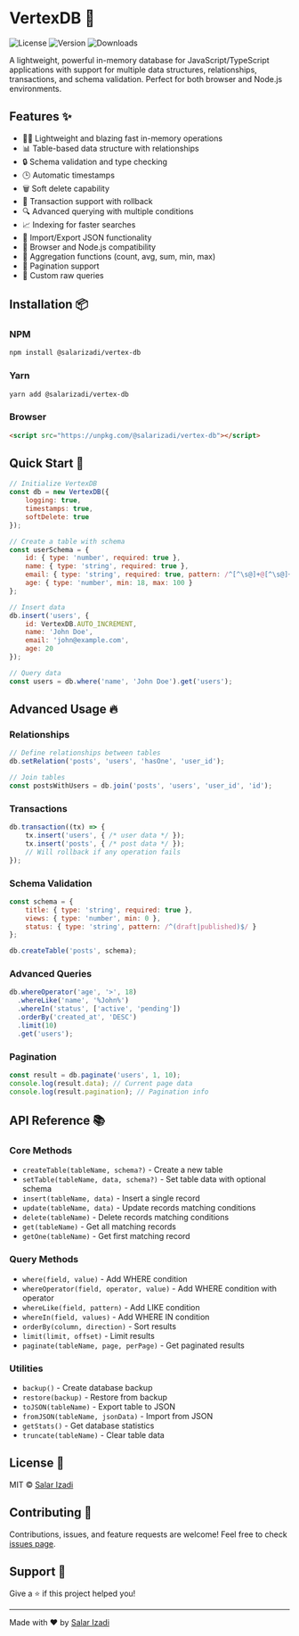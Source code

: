 # VertexDB 💾

![License](https://img.shields.io/npm/l/@salarizadi/vertex-db)
![Version](https://img.shields.io/npm/v/@salarizadi/vertex-db)
![Downloads](https://img.shields.io/npm/dt/@salarizadi/vertex-db)

A lightweight, powerful in-memory database for JavaScript/TypeScript applications with support for multiple data structures, relationships, transactions, and schema validation. Perfect for both browser and Node.js environments.

## Features ✨

- 🏃‍♂️ Lightweight and blazing fast in-memory operations
- 📊 Table-based data structure with relationships
- 🔒 Schema validation and type checking
- 🕒 Automatic timestamps
- 🗑️ Soft delete capability
- 📝 Transaction support with rollback
- 🔍 Advanced querying with multiple conditions
- 📈 Indexing for faster searches
- 🔄 Import/Export JSON functionality
- 📱 Browser and Node.js compatibility
- 🧮 Aggregation functions (count, avg, sum, min, max)
- 📄 Pagination support
- 🎯 Custom raw queries

## Installation 📦

### NPM
```bash
npm install @salarizadi/vertex-db
```

### Yarn
```bash
yarn add @salarizadi/vertex-db
```

### Browser
```html
<script src="https://unpkg.com/@salarizadi/vertex-db"></script>
```

## Quick Start 🚀

```javascript
// Initialize VertexDB
const db = new VertexDB({
    logging: true,
    timestamps: true,
    softDelete: true
});

// Create a table with schema
const userSchema = {
    id: { type: 'number', required: true },
    name: { type: 'string', required: true },
    email: { type: 'string', required: true, pattern: /^[^\s@]+@[^\s@]+\.[^\s@]+$/ },
    age: { type: 'number', min: 18, max: 100 }
};

// Insert data
db.insert('users', {
    id: VertexDB.AUTO_INCREMENT,
    name: 'John Doe',
    email: 'john@example.com',
    age: 20
});

// Query data
const users = db.where('name', 'John Doe').get('users');
```

## Advanced Usage 🔥

### Relationships
```javascript
// Define relationships between tables
db.setRelation('posts', 'users', 'hasOne', 'user_id');

// Join tables
const postsWithUsers = db.join('posts', 'users', 'user_id', 'id');
```

### Transactions
```javascript
db.transaction((tx) => {
    tx.insert('users', { /* user data */ });
    tx.insert('posts', { /* post data */ });
    // Will rollback if any operation fails
});
```

### Schema Validation
```javascript
const schema = {
    title: { type: 'string', required: true },
    views: { type: 'number', min: 0 },
    status: { type: 'string', pattern: /^(draft|published)$/ }
};

db.createTable('posts', schema);
```

### Advanced Queries
```javascript
db.whereOperator('age', '>', 18)
  .whereLike('name', '%John%')
  .whereIn('status', ['active', 'pending'])
  .orderBy('created_at', 'DESC')
  .limit(10)
  .get('users');
```

### Pagination
```javascript
const result = db.paginate('users', 1, 10);
console.log(result.data); // Current page data
console.log(result.pagination); // Pagination info
```

## API Reference 📚

### Core Methods
- `createTable(tableName, schema?)` - Create a new table
- `setTable(tableName, data, schema?)` - Set table data with optional schema
- `insert(tableName, data)` - Insert a single record
- `update(tableName, data)` - Update records matching conditions
- `delete(tableName)` - Delete records matching conditions
- `get(tableName)` - Get all matching records
- `getOne(tableName)` - Get first matching record

### Query Methods
- `where(field, value)` - Add WHERE condition
- `whereOperator(field, operator, value)` - Add WHERE condition with operator
- `whereLike(field, pattern)` - Add LIKE condition
- `whereIn(field, values)` - Add WHERE IN condition
- `orderBy(column, direction)` - Sort results
- `limit(limit, offset)` - Limit results
- `paginate(tableName, page, perPage)` - Get paginated results

### Utilities
- `backup()` - Create database backup
- `restore(backup)` - Restore from backup
- `toJSON(tableName)` - Export table to JSON
- `fromJSON(tableName, jsonData)` - Import from JSON
- `getStats()` - Get database statistics
- `truncate(tableName)` - Clear table data

## License 📄

MIT © [Salar Izadi](https://github.com/salarizadi)

## Contributing 🤝

Contributions, issues, and feature requests are welcome! Feel free to check [issues page](https://github.com/salarizadi/vertex-db/issues).

## Support 💖

Give a ⭐️ if this project helped you!

---

Made with ❤️ by [Salar Izadi](https://github.com/salarizadi)